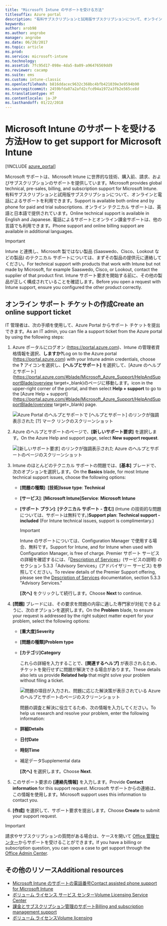 ```yaml
---
title: "Microsoft Intune のサポートを受ける方法"
titlesuffix: Azure portal
description: "有料サブスクリプションと試用版サブスクリプションについて、オンラインと電話によるサポートを利用できます。\""
keywords: 
author: arob98
ms.author: angrobe
manager: angrobe
ms.date: 06/28/2017
ms.topic: article
ms.prod: 
ms.service: microsoft-intune
ms.technology: 
ms.assetid: 7fc95d17-098e-4da5-8a09-a96476569dd9
ms.reviewer: cacamp
ms.suite: ems
ms.custom: intune-classic
ms.openlocfilehash: b816ddacec9632c368bc4bfb421039e3e9594b90
ms.sourcegitcommit: 2459bfda07a2afd2cfcd94a1972a3fb2e565ce8d
ms.translationtype: HT
ms.contentlocale: ja-JP
ms.lasthandoff: 01/22/2018
---
```

# <a name="how-to-get-support-for-microsoft-intune"></a><span data-ttu-id="85c17-103">Microsoft Intune のサポートを受ける方法</span><span class="sxs-lookup"><span data-stu-id="85c17-103">How to get support for Microsoft Intune</span></span>

[!INCLUDE [azure_portal](./includes/note-for-both-portals.md)]

<span data-ttu-id="85c17-104">Microsoft サポートは、Microsoft Intune に世界的な技術、購入前、請求、およびサブスクリプションのサポートを提供しています。</span><span class="sxs-lookup"><span data-stu-id="85c17-104">Microsoft provides global technical, pre-sales, billing, and subscription support for Microsoft Intune.</span></span> <span data-ttu-id="85c17-105">有料サブスクリプションと試用版サブスクリプションについて、オンラインと電話によるサポートを利用できます。</span><span class="sxs-lookup"><span data-stu-id="85c17-105">Support is available both online and by phone for paid and trial subscriptions.</span></span> <span data-ttu-id="85c17-106">オンライン テクニカル サポートは、英語と日本語で提供されています。</span><span class="sxs-lookup"><span data-stu-id="85c17-106">Online technical support is available in English and Japanese.</span></span> <span data-ttu-id="85c17-107">電話によるサポートとオンライン課金サポートは、他の言語でも利用できます。</span><span class="sxs-lookup"><span data-stu-id="85c17-107">Phone support and online billing support are available in additional languages.</span></span>

>[!IMPORTANT]
> <span data-ttu-id="85c17-108">Intune と連携し、Microsoft 製ではない製品 (Saaswedo、Cisco、Lookout などの製品) のテクニカル サポートについては、まずその製品の提供元に連絡してください。</span><span class="sxs-lookup"><span data-stu-id="85c17-108">For technical support with products that work with Intune but not made by Microsoft, for example Saaswedo, Cisco, or Lookout, contact the supplier of that product first.</span></span> <span data-ttu-id="85c17-109">Intune サポート要求を開始する前に、その他の製品が正しく構成されていることを確認します。</span><span class="sxs-lookup"><span data-stu-id="85c17-109">Before you open a request with Intune support, ensure you configured the other product correctly.</span></span>

## <a name="create-an-online-support-ticket"></a><span data-ttu-id="85c17-110">オンライン サポート チケットの作成</span><span class="sxs-lookup"><span data-stu-id="85c17-110">Create an online support ticket</span></span>

<span data-ttu-id="85c17-111">IT 管理者は、次の手順を使用して、Azure Portal からサポート チケットを提出できます。</span><span class="sxs-lookup"><span data-stu-id="85c17-111">As an IT admin, you can file a support ticket from the Azure portal by using the following steps:</span></span>

1. <span data-ttu-id="85c17-112">Azure ポータルにログオン (<https://portal.azure.com>)、Intune の管理者資格情報を選択、<strong>しますか?</strong></span><span class="sxs-lookup"><span data-stu-id="85c17-112">Log on to the Azure portal (<https://portal.azure.com>) with your Intune admin credentials, choose the <strong>?</strong></span></span> <span data-ttu-id="85c17-113">アイコンを選択し、<strong>[ヘルプとサポート]</strong> を選択して、[Azure のヘルプとサポート](https://portal.azure.com/#blade/Microsoft_Azure_Support/HelpAndSupportBlade/overview target=_blank)のページに移動します。</span><span class="sxs-lookup"><span data-stu-id="85c17-113">icon in the upper-right corner of the portal, and then select <strong>Help + support</strong> to go to the [Azure Help + support](https://portal.azure.com/#blade/Microsoft_Azure_Support/HelpAndSupportBlade/overview target=_blank) page.</span></span>

    ![Azure Portal のヘルプとサポートで [ヘルプとサポート] のリンクが強調表示された [?] マーク リンクのスクリーンショット](./media/azure-get-support.png)

2. <span data-ttu-id="85c17-115">Azure のヘルプとサポートのページで、**[新しいサポート要求]** を選択します。</span><span class="sxs-lookup"><span data-stu-id="85c17-115">On the Azure Help and support page, select **New support request**.</span></span>

    ![[新しいサポート要求] のリンクが強調表示された Azure のヘルプとサポートのページのスクリーンショット](./media/azure-support-ticket-link.png)
3. <span data-ttu-id="85c17-117">Intune のほとんどのテクニカル サポートの問題では、**[基本]** ブレードで、次のオプションを選択します。</span><span class="sxs-lookup"><span data-stu-id="85c17-117">On the **Basics** blade, for most Intune technical support issues, choose the following options:</span></span>
   - <span data-ttu-id="85c17-118">**[問題の種類]**: **[技術]**</span><span class="sxs-lookup"><span data-stu-id="85c17-118">**Issue type**: **Technical**</span></span>
   - <span data-ttu-id="85c17-119">**[サービス]**: **[Microsoft Intune]**</span><span class="sxs-lookup"><span data-stu-id="85c17-119">**Service**: **Microsoft Intune**</span></span>
   - <span data-ttu-id="85c17-120">**[サポート プラン]**: **[テクニカル サポート - 含む]** (Intune の技術的な問題については、サポートは無料です。)</span><span class="sxs-lookup"><span data-stu-id="85c17-120">**Support plan**: **Technical support - included**  (For Intune technical issues, support is complimentary.)</span></span>

     >[!IMPORTANT]
     ><span data-ttu-id="85c17-121">Intune のサポートについては、Configuration Manager で使用する場合、無料です。</span><span class="sxs-lookup"><span data-stu-id="85c17-121">Support for Intune, and for Intune when used with Configuration Manager, is free of charge.</span></span> <span data-ttu-id="85c17-122">Premier サポート サービスの詳細を確認するには、「[Description of Services](https://www.microsoft.com/microsoftservices/services-list.aspx)」(サービスの説明) のセクション 5.3.3「Advisory Services」(アドバイザリー サービス) を参照してください。</span><span class="sxs-lookup"><span data-stu-id="85c17-122">To review details of the Premier Support offering, please see the [Description of Services](https://www.microsoft.com/microsoftservices/services-list.aspx) documentation, section 5.3.3 "Advisory Services."</span></span>

     <span data-ttu-id="85c17-123">**[次へ]** をクリックして続行します。</span><span class="sxs-lookup"><span data-stu-id="85c17-123">Choose **Next** to continue.</span></span>
4. <span data-ttu-id="85c17-124">**[問題]** ブレードには、その要求を問題の内容に適した専門家が対処できるように、次のオプションを選択します。</span><span class="sxs-lookup"><span data-stu-id="85c17-124">On the **Problem** blade, to ensure your request is addressed by the right subject matter expert for your problem, select the following options:</span></span>
   - <span data-ttu-id="85c17-125">**[重大度]**</span><span class="sxs-lookup"><span data-stu-id="85c17-125">**Severity**</span></span>
   - <span data-ttu-id="85c17-126">**[問題の種類]**</span><span class="sxs-lookup"><span data-stu-id="85c17-126">**Problem type**</span></span>
   - <span data-ttu-id="85c17-127">**[カテゴリ]**</span><span class="sxs-lookup"><span data-stu-id="85c17-127">**Category**</span></span>

     <span data-ttu-id="85c17-128">これらの詳細を入力することで、**[関連するヘルプ]** が表示されるため、チケットを発行せずに問題が解決できる場合があります。</span><span class="sxs-lookup"><span data-stu-id="85c17-128">These details also lets us provide **Related help** that might solve your problem without filing a ticket.</span></span>

     ![問題の項目が入力され、問題に応じた解決策が表示されている Azure のヘルプとサポートのページのスクリーンショット](./media/support-need-solutions.png)

     <span data-ttu-id="85c17-130">問題の調査と解決に役立てるため、次の情報を入力してください。</span><span class="sxs-lookup"><span data-stu-id="85c17-130">To help us research and resolve your problem, enter the following information:</span></span>
   - <span data-ttu-id="85c17-131">**詳細**</span><span class="sxs-lookup"><span data-stu-id="85c17-131">**Details**</span></span>
   - <span data-ttu-id="85c17-132">**日付**</span><span class="sxs-lookup"><span data-stu-id="85c17-132">**Date**</span></span>
   - <span data-ttu-id="85c17-133">**時刻**</span><span class="sxs-lookup"><span data-stu-id="85c17-133">**Time**</span></span>
   - <span data-ttu-id="85c17-134">補足データ</span><span class="sxs-lookup"><span data-stu-id="85c17-134">Supplemental data</span></span>

     <span data-ttu-id="85c17-135">**[次へ]** を選択します。</span><span class="sxs-lookup"><span data-stu-id="85c17-135">Choose **Next**.</span></span>
5. <span data-ttu-id="85c17-136">このサポート要求の **[連絡先情報]** を入力します。</span><span class="sxs-lookup"><span data-stu-id="85c17-136">Provide **Contact information** for this support request.</span></span> <span data-ttu-id="85c17-137">Microsoft サポートからの連絡は、この情報を使用します。</span><span class="sxs-lookup"><span data-stu-id="85c17-137">Microsoft support uses this information to contact you.</span></span>
6. <span data-ttu-id="85c17-138">**[作成]** を選択して、サポート要求を提出します。</span><span class="sxs-lookup"><span data-stu-id="85c17-138">Choose **Create** to submit your support request.</span></span>

>[!IMPORTANT]
><span data-ttu-id="85c17-139">請求やサブスクリプションの質問がある場合は、ケースを開いて [Office 管理センター](https://portal.office.com/Support/SupportEntry.aspx)からサポートを受けることができます。</span><span class="sxs-lookup"><span data-stu-id="85c17-139">If you have a billing or subscription question, you can open a case to get support through the [Office Admin Center](https://portal.office.com/Support/SupportEntry.aspx).</span></span>

## <a name="additional-resources"></a><span data-ttu-id="85c17-140">その他のリソース</span><span class="sxs-lookup"><span data-stu-id="85c17-140">Additional resources</span></span>
- [<span data-ttu-id="85c17-141">Microsoft Intune のサポートの電話番号</span><span class="sxs-lookup"><span data-stu-id="85c17-141">Contact assisted phone support for Microsoft Intune</span></span>](phone-support-contact.md)
- [<span data-ttu-id="85c17-142">ボリューム ライセンス サービス センター</span><span class="sxs-lookup"><span data-stu-id="85c17-142">Volume Licensing Service Center</span></span>](http://go.microsoft.com/fwlink/p/?LinkID=282016)
- [<span data-ttu-id="85c17-143">課金とサブスクリプション管理のサポート</span><span class="sxs-lookup"><span data-stu-id="85c17-143">Billing and subscription management support</span></span>](https://support.office.com/article/Contact-Office-365-for-business-support-Admin-Help-32a17ca7-6fa0-4870-8a8d-e25ba4ccfd4b)
- [<span data-ttu-id="85c17-144">ボリューム ライセンス</span><span class="sxs-lookup"><span data-stu-id="85c17-144">Volume licensing</span></span>](http://go.microsoft.com/fwlink/p/?LinkID=282015)
